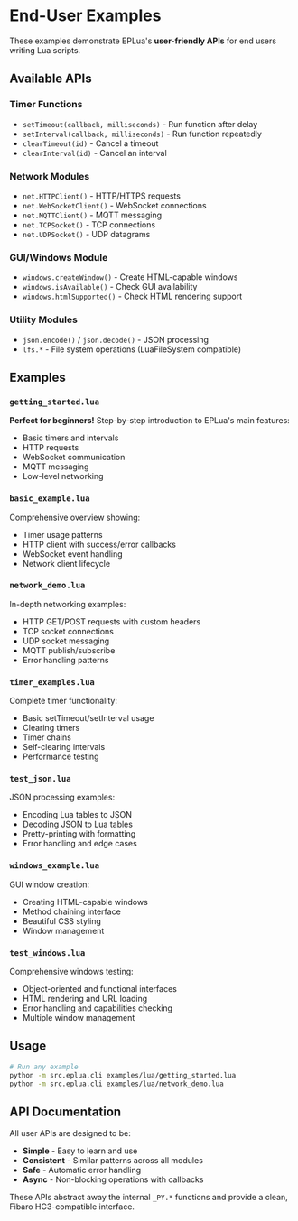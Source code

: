 # End-User Examples

These examples demonstrate EPLua's **user-friendly APIs** for end users writing Lua scripts.

## Available APIs

### Timer Functions
- `setTimeout(callback, milliseconds)` - Run function after delay
- `setInterval(callback, milliseconds)` - Run function repeatedly  
- `clearTimeout(id)` - Cancel a timeout
- `clearInterval(id)` - Cancel an interval

### Network Modules  
- `net.HTTPClient()` - HTTP/HTTPS requests
- `net.WebSocketClient()` - WebSocket connections
- `net.MQTTClient()` - MQTT messaging
- `net.TCPSocket()` - TCP connections
- `net.UDPSocket()` - UDP datagrams

### GUI/Windows Module
- `windows.createWindow()` - Create HTML-capable windows
- `windows.isAvailable()` - Check GUI availability
- `windows.htmlSupported()` - Check HTML rendering support

### Utility Modules
- `json.encode()` / `json.decode()` - JSON processing
- `lfs.*` - File system operations (LuaFileSystem compatible)

## Examples

### `getting_started.lua`
**Perfect for beginners!** Step-by-step introduction to EPLua's main features:
- Basic timers and intervals
- HTTP requests
- WebSocket communication
- MQTT messaging
- Low-level networking

### `basic_example.lua`
Comprehensive overview showing:
- Timer usage patterns
- HTTP client with success/error callbacks
- WebSocket event handling
- Network client lifecycle

### `network_demo.lua`
In-depth networking examples:
- HTTP GET/POST requests with custom headers
- TCP socket connections
- UDP socket messaging
- MQTT publish/subscribe
- Error handling patterns

### `timer_examples.lua`
Complete timer functionality:
- Basic setTimeout/setInterval usage
- Clearing timers
- Timer chains
- Self-clearing intervals
- Performance testing

### `test_json.lua`
JSON processing examples:
- Encoding Lua tables to JSON
- Decoding JSON to Lua tables
- Pretty-printing with formatting
- Error handling and edge cases

### `windows_example.lua`
GUI window creation:
- Creating HTML-capable windows
- Method chaining interface
- Beautiful CSS styling
- Window management

### `test_windows.lua`
Comprehensive windows testing:
- Object-oriented and functional interfaces
- HTML rendering and URL loading
- Error handling and capabilities checking
- Multiple window management

## Usage

```bash
# Run any example
python -m src.eplua.cli examples/lua/getting_started.lua
python -m src.eplua.cli examples/lua/network_demo.lua
```

## API Documentation

All user APIs are designed to be:
- **Simple** - Easy to learn and use
- **Consistent** - Similar patterns across all modules
- **Safe** - Automatic error handling
- **Async** - Non-blocking operations with callbacks

These APIs abstract away the internal `_PY.*` functions and provide a clean, Fibaro HC3-compatible interface.
